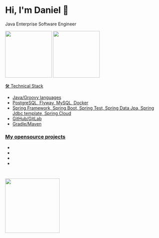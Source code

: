# Hi, I'm Daniel 👋
Java Enterprise Software Engineer

<p align='left'>
   <a href="https://github-readme-stats.vercel.app/api?username=Ethiqque&show_icons=true&count_private=true"><img
           height=150
           src="https://github-readme-stats.vercel.app/api?username=Ethiqque&show_icons=true&count_private=true"/></a>
   <a href="https://github.com/Ethiqque/github-readme-stats">
       <img height=150 src="https://github-readme-stats.vercel.app/api/top-langs/?username=Ethiqque&layout=compact"/></a>
</p>

<p align='left'>
   <a href="[https://github-readme-stats.vercel.app/api?username=Ethiqque&show_icons=true&count_private=true](http://github-profile-summary-cards.vercel.app/api/cards/repos-per-language?username={Ethiqque}&theme={theme_name}&exclude={exclude}
</p> 
### Key points
*
*   
*   
*   

## 🛠 Technical Stack
*   Java/Groovy languages
*   PostgreSQL, Flyway, MySQL, Docker
*   Spring Framework, Spring Boot, Spring Test, Spring Data Jpa, Spring Jdbc template, Spring Cloud 
*   GitHub/GitLab
*   Gradle/Maven

### My opensource projects
*
*
*
*


<div align="left" style="margin: 40px 0">
   <a href="https://github.com/Ethiqque/github-profile-views-counter">
       <img width="175px" src="https://komarev.com/ghpvc/?username=Ethiqque&color=DE002D">
   </a>
</div>
